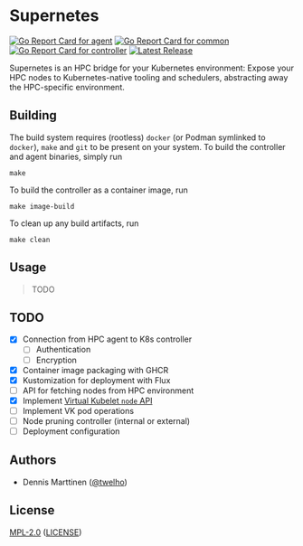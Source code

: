 # Supernetes

[![Go Report Card for `agent`](https://goreportcard.com/badge/github.com/supernetes/supernetes/agent)](https://goreportcard.com/report/github.com/supernetes/supernetes/agent)
[![Go Report Card for `common`](https://goreportcard.com/badge/github.com/supernetes/supernetes/common)](https://goreportcard.com/report/github.com/supernetes/supernetes/common)
[![Go Report Card for `controller`](https://goreportcard.com/badge/github.com/supernetes/supernetes/controller)](https://goreportcard.com/report/github.com/supernetes/supernetes/controller)
[![Latest Release](https://img.shields.io/github/v/release/supernetes/supernetes?sort=semver)](https://github.com/supernetes/supernetes/releases)

Supernetes is an HPC bridge for your Kubernetes environment: Expose your HPC nodes to Kubernetes-native tooling and schedulers, abstracting away the HPC-specific environment.

## Building

The build system requires (rootless) `docker` (or Podman symlinked to `docker`), `make` and `git` to be present on your system. To build the controller and agent binaries, simply run

```shell
make
```

To build the controller as a container image, run

```shell
make image-build
```

To clean up any build artifacts, run

```shell
make clean
```

## Usage

> TODO

## TODO

- [x] Connection from HPC agent to K8s controller
  - [ ] Authentication
  - [ ] Encryption
- [x] Container image packaging with GHCR
- [x] Kustomization for deployment with Flux
- [ ] API for fetching nodes from HPC environment
- [x] Implement [Virtual Kubelet `node` API](https://pkg.go.dev/github.com/virtual-kubelet/virtual-kubelet/node)
- [ ] Implement VK pod operations
- [ ] Node pruning controller (internal or external)
- [ ] Deployment configuration

## Authors

- Dennis Marttinen ([@twelho](https://github.com/twelho))

## License

[MPL-2.0](https://spdx.org/licenses/MPL-2.0.html) ([LICENSE](LICENSE))
